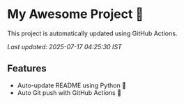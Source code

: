 # My Awesome Project 🚀

This project is automatically updated using GitHub Actions.

_Last updated: 2025-07-17 04:25:30 IST_

## Features
- Auto-update README using Python 🐍
- Auto Git push with GitHub Actions 🤖
